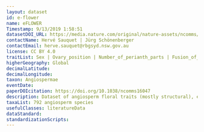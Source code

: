 ```yaml
---
layout: dataset
id: e-flower
name: eFLOWER
Timestamp: 9/13/2019 1:58:51
datasetDOI_URL: https://media.nature.com/original/nature-assets/ncomms/2017/170801/ncomms16047/extref/ncomms16047-s14.xlsx
contactName: Hervé Sauquet | Jürg Schönenberger
contactEmail: herve.sauquet@rbgsyd.nsw.gov.au
license: CC BY 4.0
traitList: Sex | Ovary_position | Number_of_perianth_parts | Fusion_of_perianth | Symmetry_of_perianth | Perianth_phyllotaxy | Number_of_perianth_whorls | Perianth_merism | Perianth_differentiation | Number_of_fertile_stamens | Filament | Anther_orientation | Anther_attachment | Anther_dehiscence | Androecium_structural_phyllotaxy | Number_of_androecium_structural_whorls | Androecium_structural_merism | Gynoecium_phyllotaxy | Number_of_structural_carpels | Fusion_of_ovaries | Number_of_ovules_per_functional_carpel
higherGeography: Global
decimalLatitude: 
decimalLongitude: 
taxon: Angiospermae
eventDate: 
paperDOIcitation: https://doi.org/10.1038/ncomms16047
description: Dataset of angiosperm floral traits (mostly structural), extracted from the PROTEUS database and built for the eFLOWER project; for more information on PROTEUS and eFLOWER, see www.eflower.org
taxaList: 792 angiosperm species
usefulClasses: literatureData
dataStandard: 
standardizationScripts: 
---
```


